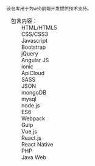 
    该仓库用于为web前端开发提供技术支持。
    包含内容： <br> &nbsp; &nbsp; &nbsp; &nbsp; &nbsp;
        HTML/HTML5 <br> &nbsp; &nbsp; &nbsp; &nbsp; &nbsp;
        CSS/CSS3 <br> &nbsp; &nbsp; &nbsp; &nbsp; &nbsp;
        Javascript <br> &nbsp; &nbsp; &nbsp; &nbsp; &nbsp;
        Bootstrap <br> &nbsp; &nbsp; &nbsp; &nbsp; &nbsp;
        jQuery <br> &nbsp; &nbsp; &nbsp; &nbsp; &nbsp;
        Angular JS <br> &nbsp; &nbsp; &nbsp; &nbsp; &nbsp;
        ionic <br> &nbsp; &nbsp; &nbsp; &nbsp; &nbsp;
        ApiCloud <br> &nbsp; &nbsp; &nbsp; &nbsp; &nbsp;
        SASS <br> &nbsp; &nbsp; &nbsp; &nbsp; &nbsp;
        JSON <br> &nbsp; &nbsp; &nbsp; &nbsp; &nbsp;
        mongoDB <br> &nbsp; &nbsp; &nbsp; &nbsp; &nbsp;
        mysql <br> &nbsp; &nbsp; &nbsp; &nbsp; &nbsp;
        node.js <br> &nbsp; &nbsp; &nbsp; &nbsp; &nbsp;
        ES6 <br> &nbsp; &nbsp; &nbsp; &nbsp; &nbsp;
        Webpack <br> &nbsp; &nbsp; &nbsp; &nbsp; &nbsp;
        Gulp <br> &nbsp; &nbsp; &nbsp; &nbsp; &nbsp;
        Vue.js <br> &nbsp; &nbsp; &nbsp; &nbsp; &nbsp;
        React.js <br> &nbsp; &nbsp; &nbsp; &nbsp; &nbsp;
        React Native <br> &nbsp; &nbsp; &nbsp; &nbsp; &nbsp;
        PHP <br> &nbsp; &nbsp; &nbsp; &nbsp; &nbsp;
        Java Web <br>
